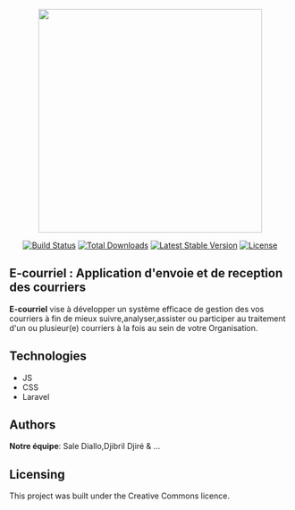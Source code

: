<p align="center"><a href="https://laravel.com" target="_blank"><img src="https://raw.githubusercontent.com/laravel/art/master/logo-lockup/5%20SVG/2%20CMYK/1%20Full%20Color/laravel-logolockup-cmyk-red.svg" width="400"></a></p>

<p align="center">
<a href="https://travis-ci.org/laravel/framework"><img src="https://travis-ci.org/laravel/framework.svg" alt="Build Status"></a>
<a href="https://packagist.org/packages/laravel/framework"><img src="https://img.shields.io/packagist/dt/laravel/framework" alt="Total Downloads"></a>
<a href="https://packagist.org/packages/laravel/framework"><img src="https://img.shields.io/packagist/v/laravel/framework" alt="Latest Stable Version"></a>
<a href="https://packagist.org/packages/laravel/framework"><img src="https://img.shields.io/packagist/l/laravel/framework" alt="License"></a>
</p>



 <b>E-courriel : Application d'envoie et de reception des courriers</b>
-----------------------------------------------------------------------

<b>E-courriel</b> vise à développer un système efficace de gestion des vos courriers à fin de mieux suivre,analyser,assister ou participer au traitement d'un ou plusieur(e) courriers à la fois au sein de votre Organisation.

## Technologies
- JS
- CSS 
- Laravel


## Authors

<b>Notre équipe</b>: Sale Diallo,Djibril Djiré & ...

## Licensing

This project was built under the Creative Commons licence.
